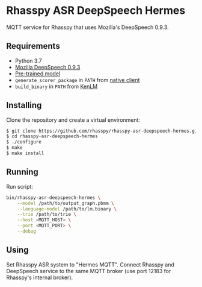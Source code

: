 # Rhasspy ASR DeepSpeech Hermes

MQTT service for Rhasspy that uses Mozilla's DeepSpeech 0.9.3.

## Requirements

* Python 3.7
* [Mozilla DeepSpeech 0.9.3](https://github.com/mozilla/DeepSpeech/releases/tag/v0.9.3)
* [Pre-trained model](https://github.com/mozilla/DeepSpeech/blob/master/doc/USING.rst#getting-the-pre-trained-model)
* `generate_scorer_package` in `PATH` from [native client](https://github.com/mozilla/DeepSpeech/releases/download/v0.9.3/native_client.amd64.cpu.linux.tar.xz)
* `build_binary` in `PATH` from [KenLM](https://github.com/kpu/kenlm)

## Installing

Clone the repository and create a virtual environment:

```bash
$ git clone https://github.com/rhasspy/rhasspy-asr-deepspeech-hermes.git
$ cd rhasspy-asr-deepspeech-hermes
$ ./configure
$ make
$ make install
```

## Running

Run script:

```bash
bin/rhasspy-asr-deepspeech-hermes \
    --model /path/to/output_graph.pbmm \
    --language-model /path/to/lm.binary \
    --trie /path/to/trie \
    --host <MQTT_HOST> \
    --port <MQTT_PORT> \
    --debug
```

## Using

Set Rhasspy ASR system to "Hermes MQTT". Connect Rhasspy and DeepSpeech service to the same MQTT broker (use port 12183 for Rhasspy's internal broker).
